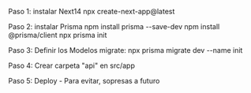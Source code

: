 Paso 1:
instalar Next14
npx create-next-app@latest

Paso 2:
instalar Prisma
npm install prisma --save-dev
npm install @prisma/client
npx prisma init

Paso 3:
Definir los Modelos
migrate: npx prisma migrate dev --name init

Paso 4:
Crear carpeta "api" en src/app

Paso 5:
Deploy - Para evitar, sopresas a futuro



